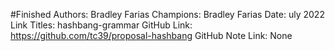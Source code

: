 #Finished
Authors: Bradley Farias
Champions: Bradley Farias
Date: uly 2022
Link Titles: hashbang-grammar
GitHub Link: https://github.com/tc39/proposal-hashbang
GitHub Note Link: None
